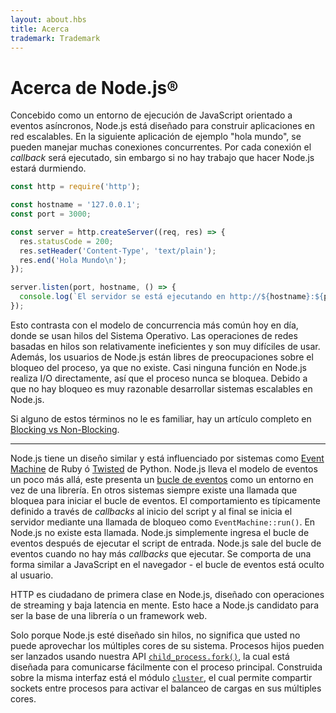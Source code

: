 ```yaml
---
layout: about.hbs
title: Acerca
trademark: Trademark
---
```


# Acerca de Node.js®

Concebido como un entorno de ejecución de JavaScript orientado a eventos asíncronos, Node.js está diseñado
para construir aplicaciones en red escalables. En la siguiente aplicación de ejemplo "hola mundo", se pueden
manejar muchas conexiones concurrentes. Por cada conexión el *callback* será ejecutado, sin embargo
si no hay trabajo que hacer Node.js estará durmiendo.

```javascript
const http = require('http');

const hostname = '127.0.0.1';
const port = 3000;

const server = http.createServer((req, res) => {
  res.statusCode = 200;
  res.setHeader('Content-Type', 'text/plain');
  res.end('Hola Mundo\n');
});

server.listen(port, hostname, () => {
  console.log(`El servidor se está ejecutando en http://${hostname}:${port}/`);
});
```

Esto contrasta con el modelo de concurrencia más común hoy en día, donde se usan
hilos del Sistema Operativo. Las operaciones de redes basadas en hilos son relativamente ineficientes
y son muy difíciles de usar. Además, los usuarios de Node.js están libres de preocupaciones
sobre el bloqueo del proceso, ya que no existe. Casi ninguna función en Node.js realiza
I/O directamente, así que el proceso nunca se bloquea. Debido a que no hay bloqueo
es muy razonable desarrollar sistemas escalables en Node.js.

Si alguno de estos términos no le es familiar, hay un artículo completo en
[Blocking vs Non-Blocking][].

---

Node.js tiene un diseño similar y está influenciado por sistemas como
[Event Machine][] de Ruby ó [Twisted][] de Python. Node.js lleva el modelo de eventos un poco
más allá, este presenta un [bucle de eventos][] como un entorno en vez de una librería. En otros sistemas siempre existe una llamada
que bloquea para iniciar el bucle de eventos. El comportamiento es típicamente definido a través de *callbacks* al inicio
del script y al final se inicia el servidor mediante una llamada de bloqueo como `EventMachine::run()`. En Node.js no existe esta llamada.
Node.js simplemente ingresa el bucle de eventos después de ejecutar el script de entrada.
Node.js sale del bucle de eventos cuando no hay más *callbacks* que ejecutar. Se comporta de una
forma similar a JavaScript en el navegador - el bucle de eventos está oculto al usuario.

HTTP es ciudadano de primera clase en Node.js, diseñado con operaciones de streaming y baja latencia
en mente. Esto hace a Node.js candidato para ser la base de una librería o un framework web.

Solo porque Node.js esté diseñado sin hilos, no significa que usted no puede
aprovechar los múltiples cores de su sistema. Procesos hijos pueden ser lanzados
usando nuestra API [`child_process.fork()`][], la cual está diseñada para comunicarse
fácilmente con el proceso principal. Construida sobre la misma interfaz está el módulo [`cluster`][],
el cual permite compartir sockets entre procesos para activar el balanceo de cargas en sus múltiples cores.

[Blocking vs Non-Blocking]: https://github.com/nodejs/node/blob/master/doc/topics/blocking-vs-non-blocking.md
[`child_process.fork()`]: https://nodejs.org/api/child_process.html#child_process_child_process_fork_modulepath_args_options
[`cluster`]: https://nodejs.org/api/cluster.html
[bucle de eventos]: https://github.com/nodejs/node/blob/master/doc/topics/event-loop-timers-and-nexttick.md
[Event Machine]: https://github.com/eventmachine/eventmachine
[Twisted]: https://twistedmatrix.com/trac/
